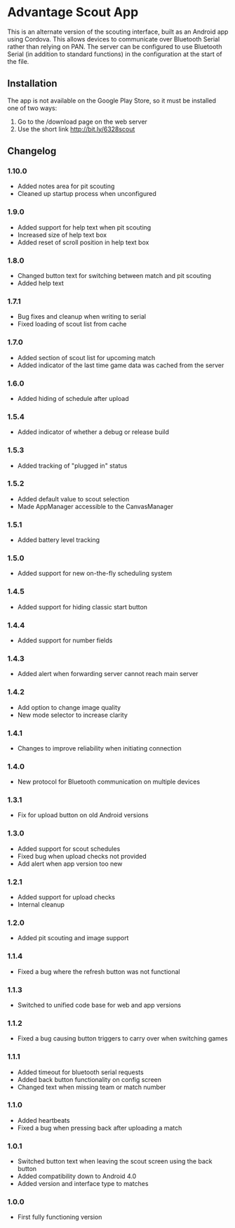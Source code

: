# Advantage Scout App
This is an alternate version of the scouting interface, built as an Android app using Cordova. This allows devices to communicate over Bluetooth Serial rather than relying on PAN. The server can be configured to use Bluetooth Serial (in addition to standard functions) in the configuration at the start of the file.

## Installation
The app is not available on the Google Play Store, so it must be installed one of two ways:
1. Go to the /download page on the web server
2. Use the short link http://bit.ly/6328scout

## Changelog
### 1.10.0
* Added notes area for pit scouting
* Cleaned up startup process when unconfigured

### 1.9.0
* Added support for help text when pit scouting
* Increased size of help text box
* Added reset of scroll position in help text box

### 1.8.0
* Changed button text for switching between match and pit scouting
* Added help text

### 1.7.1
* Bug fixes and cleanup when writing to serial
* Fixed loading of scout list from cache

### 1.7.0
* Added section of scout list for upcoming match
* Added indicator of the last time game data was cached from the server

### 1.6.0
* Added hiding of schedule after upload

### 1.5.4
* Added indicator of whether a debug or release build

### 1.5.3
* Added tracking of "plugged in" status

### 1.5.2
* Added default value to scout selection
* Made AppManager accessible to the CanvasManager

### 1.5.1
* Added battery level tracking

### 1.5.0
* Added support for new on-the-fly scheduling system

### 1.4.5
* Added support for hiding classic start button

### 1.4.4
* Added support for number fields

### 1.4.3
* Added alert when forwarding server cannot reach main server

### 1.4.2
* Add option to change image quality
* New mode selector to increase clarity

### 1.4.1
* Changes to improve reliability when initiating connection

### 1.4.0
* New protocol for Bluetooth communication on multiple devices

### 1.3.1
* Fix for upload button on old Android versions

### 1.3.0
* Added support for scout schedules
* Fixed bug when upload checks not provided
* Add alert when app version too new

### 1.2.1
* Added support for upload checks
* Internal cleanup

### 1.2.0
* Added pit scouting and image support

### 1.1.4
* Fixed a bug where the refresh button was not functional

### 1.1.3
* Switched to unified code base for web and app versions

### 1.1.2
* Fixed a bug causing button triggers to carry over when switching games

### 1.1.1
* Added timeout for bluetooth serial requests
* Added back button functionality on config screen
* Changed text when missing team or match number

### 1.1.0
* Added heartbeats
* Fixed a bug when pressing back after uploading a match

### 1.0.1
* Switched button text when leaving the scout screen using the back button
* Added compatibility down to Android 4.0
* Added version and interface type to matches

### 1.0.0
* First fully functioning version
